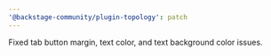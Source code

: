 ```yaml
---
'@backstage-community/plugin-topology': patch
---
```


Fixed tab button margin, text color, and text background color issues.
